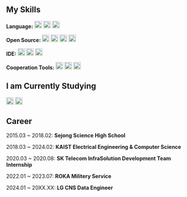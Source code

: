 <h2 align="left"> My Skills </h2>
<p align="left">
  <b> Language: </b>
  <img src="https://img.shields.io/badge/Python-3766AB?style=flat&logo=Python&logoColor=white" height="20"/>
  <img src="https://img.shields.io/badge/C-A8B9CC?style=flat-square&logo=C&logoColor=white" height="20"/>
  <img src="https://img.shields.io/badge/C++-00599C?style=flat-square&logo=C%2B%2B&logoColor=white" height="20"/>
</p>
<p align="left">
  <b> Open Source: </b>
  <img src="https://img.shields.io/badge/Docker-2496ED?style=flat-square&logo=Docker&logoColor=white" height="20"/>
  <img src="https://img.shields.io/badge/Apache%20Hadoop-66CCFF?style=for-the-badge&logo=apachehadoop&logoColor=black" height="20">
  <img src="https://img.shields.io/badge/Apache%20Spark-FDEE21?style=flat-square&logo=apachespark&logoColor=black" height="20">
  <img src="https://img.shields.io/badge/Apache%20Kafka-000?style=for-the-badge&logo=apachekafka" height="20">
</p>
<p align="left">
  <b> IDE: </b>
  <img src="https://img.shields.io/badge/Visual%20Studio%20Code-007ACC?style=flat-square&logo=Visual%20Studio%20Code&logoColor=white" height="20"/>
  <img src="https://img.shields.io/badge/PyCharm-000000?style=flat&logo=PyCharm&logoColor=white" height="20"/>
  <img src="https://img.shields.io/badge/IntelliJIDEA-000000.svg?style=for-the-badge&logo=intellij-idea&logoColor=white" height="20"/>
</p>
<p align="left">
  <b> Cooperation Tools: </b>
  <img src="https://img.shields.io/badge/GitHub-181717?style=flat&logo=GitHub&logoColor=white" height="20" />
  <img src="https://img.shields.io/badge/Slack-4A154B?style=flat&logo=Slack&logoColor=white" height="20"/>
  <img src="https://img.shields.io/badge/Obsidian-%23483699.svg?style=for-the-badge&logo=obsidian&logoColor=white" height="20"/>
</p>
<h2 align="left"> I am Currently Studying </h2>
<p align="left">
  <img src="https://img.shields.io/badge/java-007396?style=flat-square&logo=java&logoColor=white" height="20"/>
  <img src="https://img.shields.io/badge/Amazon%20AWS-232F3E?style=flat-square&logo=amazonaws&logoColor=white" height="20"/>
</p>

<h2 align="left"> Career </h2>
<p align="left"> 2015.03 ~ 2018.02: <b> Sejong Science High School </b> </p> 
<p align="left"> 2018.03 ~ 2024.02: <b> KAIST Electrical Engineering & Computer Science </b> </p> 
<p align="left"> 2020.03 ~ 2020.08: <b> SK Telecom InfraSolution Development Team Internship </b> </p> 
<p align="left"> 2022.01 ~ 2023.07: <b> ROKA Militery Service </b>  </p> 
<p align="left"> 2024.01 ~ 20XX.XX: <b> LG CNS Data Engineer </b> </p> 
